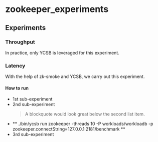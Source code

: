 # zookeeper_experiments



## Experiments

### Throughput
In practice, only YCSB is leveraged for this experiment.

### Latency
With the help of zk-smoke and YCSB, we carry out this experiment.


#### How to run

- 1st sub-experiment 
- 2nd sub-experiment 
  > A blockquote would look great below the second list item.
- ** ./bin/ycsb run zookeeper -threads 10 -P workloads/workloadb -p zookeeper.connectString=127.0.0.1:2181/benchmark **
- 3rd sub-experiment 





